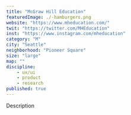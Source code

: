 ```yaml
---
title: "McGraw Hill Education"
featuredImage: ./-hamburgers.png
website: "https://www.mheducation.com/"
twit: "https://twitter.com/MHEducation"
inst: "https://www.instagram.com/mheducation"
category: "M"
city: "Seattle"
neighborhood: "Pioneer Square"
size: "large"
map: ""
discipline:
    - ux/ui
    - product
    - research
published: true
---
```


Description
